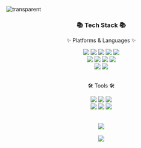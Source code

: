 ![transparent](https://capsule-render.vercel.app/api?type=transparent&fontColor=703ee5&text=Chang%20Hyun%20Lee&height=150&fontSize=60)


<div align=center>
	<h3>📚 Tech Stack 📚</h3>
	<p>✨ Platforms & Languages ✨</p>
</div>
<div align="center">
	<img src="https://img.shields.io/badge/HTML5-E34F26?style=flat&logo=HTML5&logoColor=white" />
	<img src="https://img.shields.io/badge/CSS3-1572B6?style=flat&logo=CSS3&logoColor=white" />
	<img src="https://img.shields.io/badge/JavaScript-F7DF1E?style=flat&logo=JavaScript&logoColor=white" />
	<img src="https://img.shields.io/badge/TypeScript-3178C6?style=flat&logo=TypeScript&logoColor=white" />
	<img src="https://img.shields.io/badge/jQuery-0769AD?style=flat&logo=jQuery&logoColor=white" />
	<br>
	<img src="https://img.shields.io/badge/React-61DAFB?style=flat&logo=React&logoColor=white" />
	<img src="https://img.shields.io/badge/tailwindcss-06B6D4?style=flat&logo=tailwindcss&logoColor=white" />
	<img src="https://img.shields.io/badge/Bootstrap-7952B?style=flat&logo=Bootstrap&logoColor=white" />
	<img src="https://img.shields.io/badge/styledcomponents-DB7093?style=flat&logo=styledcomponents&logoColor=white" />
	<br>
	<img src="https://img.shields.io/badge/OracleDB-4479A1?style=flat&logo=OracleDB&logoColor=white" />
	<img src="https://img.shields.io/badge/MySQL-4479A1?style=flat&logo=MySQL&logoColor=white" />
  <br>
  
</div>
<br>
<div align=center>
	<p>🛠 Tools 🛠</p>
</div>
<div align=center>
  <img src="https://img.shields.io/badge/Visual%20Studio%20Code-007ACC?style=flat&logo=VisualStudioCode&logoColor=white" />
	<img src="https://img.shields.io/badge/Eclipse%20IDE-2C2255?style=flat&logo=EclipseIDE&logoColor=white" />
  <img src="https://img.shields.io/badge/Miro-050038?style=flat&logo=Miro&logoColor=white" />
	<br>
  <img src="https://img.shields.io/badge/GitHub-181717?style=flat&logo=GitHub&logoColor=white" />
  <img src="https://img.shields.io/badge/Notion-000000?style=flat&logo=Notion&logoColor=white" />
  <img src="https://img.shields.io/badge/Figma-F24E1E?style=flat&logo=Figma&logoColor=white" />
</div>
<br><br>
<div align=center>
<img src="https://github-readme-stats.vercel.app/api/top-langs/?username=ckdgus5262&layout=compact"><br><br>
</div>
<div align=center>
<img src="https://github-readme-stats.vercel.app/api?username=ckdgus5262&show_icons=true">
</div>




